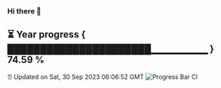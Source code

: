 ### Hi there 👋
⏳ Year progress { ██████████████████████▁▁▁▁▁▁▁▁ } 74.59 %
---
⏰ Updated on Sat, 30 Sep 2023 06:06:52 GMT
![Progress Bar CI](https://github.com/Moyi321/Moyi321/workflows/Progress%20Bar%20CI/badge.svg)
